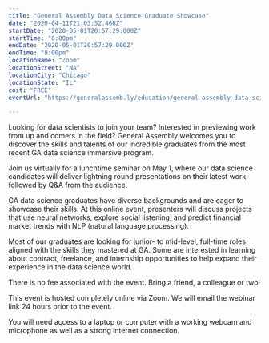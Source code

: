 ```yaml
---
title: "General Assembly Data Science Graduate Showcase"
date: "2020-04-11T21:03:52.468Z"
startDate: "2020-05-01T20:57:29.000Z"
startTime: "6:00pm"
endDate: "2020-05-01T20:57:29.000Z"
endTime: "8:00pm"
locationName: "Zoom"
locationStreet: "NA"
locationCity: "Chicago"
locationState: "IL"
cost: "FREE"
eventUrl: "https://generalassemb.ly/education/general-assembly-data-science-graduate-showcase/chicago/111575"

---
```


Looking for data scientists to join your team? Interested in previewing work from up and comers in the field? General Assembly welcomes you to discover the skills and talents of our incredible graduates from the most recent GA data science immersive program.

Join us virtually for a lunchtime seminar on May 1, where our data science candidates will deliver lightning round presentations on their latest work, followed by Q&A from the audience.

GA data science graduates have diverse backgrounds and are eager to showcase their skills. At this online event, presenters will discuss projects that use neural networks, explore social listening, and predict financial market trends with NLP (natural language processing).

Most of our graduates are looking for junior- to mid-level, full-time roles aligned with the skills they mastered at GA. Some are interested in learning about contract, freelance, and internship opportunities to help expand their experience in the data science world.

There is no fee associated with the event. Bring a friend, a colleague or two!

This event is hosted completely online via Zoom. We will email the webinar link 24 hours prior to the event.

You will need access to a laptop or computer with a working webcam and microphone as well as a strong internet connection.

